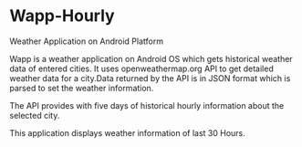 Wapp-Hourly
===========

Weather Application on Android Platform 

Wapp is a weather application on Android OS which gets historical weather data of entered cities. It uses openweathermap.org API to get detailed weather data for a city.Data returned by the API is in JSON format which is parsed to set the weather information.

The API provides with five days of historical hourly information about the selected city.

This application displays weather information of last 30 Hours.
